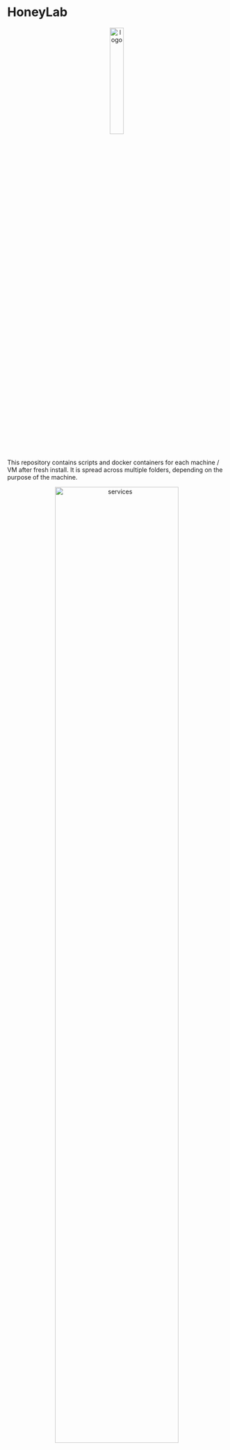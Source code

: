 # HoneyLab
<div class="intro" align="center">
    <img src="./img/logo.png" width="25%" alt="logo">
</div>

This repository contains scripts and docker containers for each machine / VM after fresh install. It is spread across multiple folders, depending on the purpose of the machine.

<div class="intro" align="center">
    <img src="./img/services.svg" width="75%" alt="services">
</div>

*[Icons](https://github.com/free-icons/free-icons)

# Proxmox
## Remove subscription popup:
```bash
cd /usr/share/javascript/proxmox-widget-toolkit
cp proxmoxlib.js proxmoxlib.js.bak
nano proxmoxlib.js
```
Replace the line:
`if (res ==`
with:
`if (false)`

## CPU temperature:
Install `lm-sensors` with `apt install lm-sensors` and then run `sensors` to see all sensors.

<div class="intro" align="center">
    <img src="./img/proxmox-sensors.png" width="50%" alt="sensors">
</div>

Open `/usr/share/perl5/PVE/API2/Nodes.pm ` and find:
```bash
$res->{pveversion} = PVE::pvecfg::package() . "/" .
    PVE::pvecfg::version_text();
 
my $dinfo = df('/', 1);     # output is bytes
```
Add line:
```bash
$res->{pveversion} = PVE::pvecfg::package() . "/" .
    PVE::pvecfg::version_text();
 
$res->{thermalstate} = `sensors`;

my $dinfo = df('/', 1);     # output is bytes
```

Then open `/usr/share/pve-manager/js/pvemanagerlib.js` and find:
```bash
Ext.define('PVE.node.StatusView', {
extend: 'PVE.panel.StatusView',
alias: 'widget.pveNodeStatus',

height: 300,
bodyPadding: '5 15 5 15',

layout: {
    type: 'table',
    columns: 2,
    tableAttrs: {
        style: {
            width: '100%'
        }
    }
},
```
Change `bodyPadding: '5 15 5 15'` to `bodyPadding: '20 15 20 15'` and `height` - this depends on how many sensors you have.

In the same file, find:
```bash
{
    itemId: 'version',
    colspan: 2,
    printBar: false,
    title: gettext('PVE Manager Version'),
    textField: 'pveversion',
    value: ''
}
```

And add - change for number of sensors:
```bash
{
    itemId: 'thermal1',
    colspan: 2,
    printBar: false,
    title: gettext('P-Cores Thermal State ℃'),
    textField: 'thermalstate',
    renderer:function(value){
        const c0 = value.match(/Core 0.*?\+([\d\.]+)Â/)[1];
        const c1 = value.match(/Core 4.*?\+([\d\.]+)Â/)[1];
        const c2 = value.match(/Core 8.*?\+([\d\.]+)Â/)[1];
        const c3 = value.match(/Core 12.*?\+([\d\.]+)Â/)[1];
        return `P0: ${c0} | P1: ${c1} | P2: ${c2} | P3: ${c3}`
        }
},
{
    itemId: 'thermal2',
    colspan: 2,
    printBar: false,
    title: gettext('E-Cores Thermal State ℃'),
    textField: 'thermalstate',
    renderer:function(value){
        const c0 = value.match(/Core 16.*?\+([\d\.]+)Â/)[1];
        const c1 = value.match(/Core 17.*?\+([\d\.]+)Â/)[1];
        const c2 = value.match(/Core 18.*?\+([\d\.]+)Â/)[1];
        const c3 = value.match(/Core 19.*?\+([\d\.]+)Â/)[1];
        const c4 = value.match(/Core 20.*?\+([\d\.]+)Â/)[1];
        const c5 = value.match(/Core 21.*?\+([\d\.]+)Â/)[1];
        const c6 = value.match(/Core 22.*?\+([\d\.]+)Â/)[1];
        const c7 = value.match(/Core 23.*?\+([\d\.]+)Â/)[1];
        return `E0: ${c0} | E1: ${c1} | E2: ${c2} | E3: ${c3} | E4: ${c4} | E5: ${c5} | E6: ${c6} | E7: ${c7}` >                }
}  
```

And lastly type `systemctl restart pveproxy` to apply changes.

Final result should look like this:
<div class="intro" align="center">
    <img src="./img/proxmox-temperature.png" width="100%" alt="temperature">
</div>

# Ansible
Before using Ansible, update your system and install following packages on host:
```bash
sudo apt install ansible sshpass -y
```

And other machines:
```bash
sudo apt install ansible -y
```

Before first use, create config file and change `host_key_checking` to `False`:
```bash
ansible-config init --disabled > ansible.cfg
```

Then edit [hosts](/Ansible/inventory/hosts) file.

Test connection to all machines:
```bash
ansible -i ./Ansible/inventory/hosts SRV_Collection -m ping --ask-pass
```

To run playbook, use:
```bash
ansible-playbook ./Ansible/playbooks/ssh-key.yaml -i ./Ansible/inventory/hosts --ask-pass
ansible-playbook ./Ansible/playbooks/SRV-Management.yaml -i ./Ansible/inventory/hosts --ask-become-pass
ansible-playbook ./Ansible/playbooks/SRV-Media.yaml -i ./Ansible/inventory/hosts --ask-become-pass
ansible-playbook ./Ansible/playbooks/SRV-Personal.yaml -i ./Ansible/inventory/hosts --ask-become-pass
```

# Before use
Before using this repo you may need to install git.
```bash
sudo apt install git -y
```

# PC-Personal postInstall.sh
To run script, you need to make it executable:
```bash
chmod +x postInstall.sh
```
Script will perform update and upgrade of the system, sets user do use docker without `sudo` and sets timezone. After that, it will install / remove following packages:

- ❌ LibreOffice
- Brave browser
- ❌ Firefox
- Docker
- Docker-compose
- VS Code
- DBeaver
- FileZilla
- Discord
- Wireguard
- Thunderbird

# Container docs
Docs for containers and services on each machine / VM:
- [SRV-Cloud](/SRV-Cloud/readme.md)
- [SRV-Management](/SRV-Management/readme.md)
- [SRV-Media](/SRV-Media/readme.md)
- [SRV-Personal](/SRV-Personal/readme.md)
- [Misc](/Misc/readme.md)